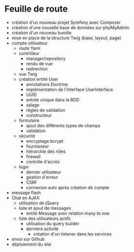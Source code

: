 Feuille de route
==============

- création d'un nouveau projet Symfony avec Composer
- création d'une nouvelle base de données sur phpMyAdmin
- création d'un nouveau bundle
- mise en place de la structure Twig (base, layout, page)
- compte utilisateur
    - route Yaml
    - contrôleur
        - manager/repository
        - rendu de vue
        - redirection
    - vue Twig
    - création entité User
        - annotations Doctrine
        - implémentation de l'interface UserInterface
        - UUID
        - entrée unique dans la BDD
        - salage
        - règles de validation        
        - constructeur 
    - formulaire
        - ajout des différents types de champs
        - validation 
    - sécurité
        - encryptage bcrypt 
        - fournisseur
        - hiérarchie des rôles
        - firewall
        - contrôle d'accès
    - login
        - dernier utilisateur
        - gestion d'erreur
        - CSRF
        - connexion auto après création de compte
- message flash
- Chat en AJAX
    - utilisation de jQuery
    - liste et ajout de messages
        - entité Message avec relation many to one
    - liste des utilisateurs actifs
        - utilisation du query builder
        - dernière activité
            - création d'un listener dans les services
- envoi sur Github            
- déploiement du site



